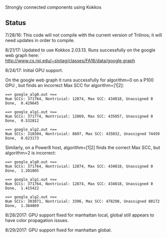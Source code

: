 Strongly connected components using Kokkos

## Status 
7/28/16:  This code will not compile with the current version of Trilinos;
it will need updates in order to compile.

8/21/17:  Updated to use Kokkos 2.03.13.  Runs successfully on the google web
graph here:
`
http://www.cs.rpi.edu/~slotag/classes/FA16/data/google.graph

8/24/17: Initial GPU support.

On the google web graph it runs successfully for algorithm=0 on a P100 GPU
, but finds an incorrect Max SCC for algorithm=[1|2]:

```
==> google_alg0.out <==
Num SCCs: 371764, Nontrivial: 12874, Max SCC: 434818, Unassigned 0
Done,  0.429645

==> google_alg1.out <==
Num SCCs: 371774, Nontrivial: 12869, Max SCC: 435057, Unassigned 0
Done,  0.532812

==> google_alg2.out <==
Num SCCs: 310304, Nontrivial: 8697, Max SCC: 435032, Unassigned 74459
Done,  0.623173
```

Similarly, on a Power8 host, algorithm=[1|2] finds the correct Max SCC, but
algorithm=2 is incorrect:

```
==> google_alg0.out <==
Num SCCs: 371764, Nontrivial: 12874, Max SCC: 434818, Unassigned 0
Done,  1.201805

==> google_alg1.out <==
Num SCCs: 371764, Nontrivial: 12874, Max SCC: 434818, Unassigned 0
Done,  1.415422

==> google_alg2.out <==
Num SCCs: 303071, Nontrivial: 3396, Max SCC: 478290, Unassigned 80172
Done,  1.384869
```

8/28/2017: GPU support fixed for manhattan local, global still appears to have
color propagation issues.

8/29/2017: GPU support fixed for manhattan global.
